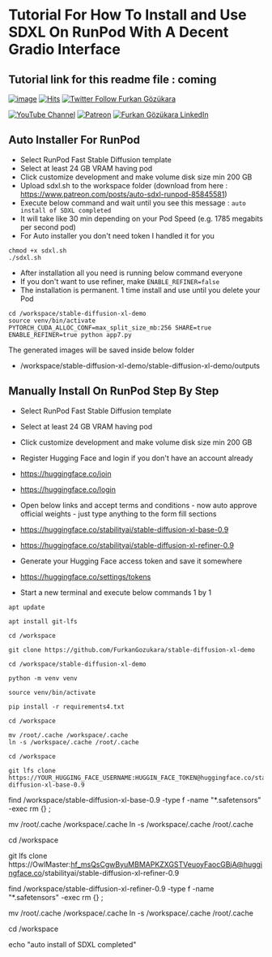 # Tutorial For How To Install and Use SDXL On RunPod With A Decent Gradio Interface

## Tutorial link for this readme file : coming

[![image](https://img.shields.io/discord/772774097734074388?label=Discord&logo=discord)](https://discord.com/servers/software-engineering-courses-secourses-772774097734074388) [![Hits](https://hits.seeyoufarm.com/api/count/incr/badge.svg?url=https%3A%2F%2Fgithub.com%2FFurkanGozukara%2FStable-Diffusion%2Fedit%2Fmain%2FTutorials%2FHow-To-Use-SDXL-On-RunPod-Tutorial-Guide.md&count_bg=%2379C83D&title_bg=%239E0F0F&icon=apachespark.svg&icon_color=%23E7E7E7&title=views&edge_flat=false)](https://hits.seeyoufarm.com) [![Twitter Follow Furkan Gözükara](https://img.shields.io/badge/Twitter-Follow%20Me-1DA1F2?style=for-the-badge&logo=twitter&logoColor=white)](https://twitter.com/GozukaraFurkan)

[![YouTube Channel](https://img.shields.io/badge/YouTube-SECourses-C50C0C?style=for-the-badge&logo=youtube)](https://www.youtube.com/SECourses) [![Patreon](https://img.shields.io/badge/Patreon-Support%20Me-F2EB0E?style=for-the-badge&logo=patreon)](https://www.patreon.com/SECourses) [![Furkan Gözükara LinkedIn](https://img.shields.io/badge/LinkedIn-Follow%20Me-0077B5?style=for-the-badge&logo=linkedin&logoColor=white)](https://www.linkedin.com/in/furkangozukara/) 


## Auto Installer For RunPod

* Select RunPod Fast Stable Diffusion template
* Select at least 24 GB VRAM having pod
* Click customize development and make volume disk size min 200 GB
* Upload sdxl.sh to the workspace folder (download from here : https://www.patreon.com/posts/auto-sdxl-runpod-85845581)
* Execute below command and wait until you see this message : ```auto install of SDXL completed```
* It will take like 30 min depending on your Pod Speed (e.g. 1785 megabits per second pod)
* For Auto installer you don't need token I handled it for you
  
```
chmod +x sdxl.sh
./sdxl.sh
```

* After installation all you need is running below command everyone
* If you don't want to use refiner, make ```ENABLE_REFINER=false```
* The installation is permanent. 1 time install and use until you delete your Pod 

```
cd /workspace/stable-diffusion-xl-demo
source venv/bin/activate
PYTORCH_CUDA_ALLOC_CONF=max_split_size_mb:256 SHARE=true ENABLE_REFINER=true python app7.py
```

The generated images will be saved inside below folder
* /workspace/stable-diffusion-xl-demo/stable-diffusion-xl-demo/outputs

## Manually Install On RunPod Step By Step

* Select RunPod Fast Stable Diffusion template
* Select at least 24 GB VRAM having pod
* Click customize development and make volume disk size min 200 GB

* Register Hugging Face and login if you don't have an account already
* https://huggingface.co/join
* https://huggingface.co/login
* Open below links and accept terms and conditions - now auto approve official weights - just type anything to the form fill sections
* https://huggingface.co/stabilityai/stable-diffusion-xl-base-0.9
* https://huggingface.co/stabilityai/stable-diffusion-xl-refiner-0.9
* Generate your Hugging Face access token and save it somewhere
* https://huggingface.co/settings/tokens

* Start a new terminal and execute below commands 1 by 1

```
apt update
```
```
apt install git-lfs
```
```
cd /workspace
```

```
git clone https://github.com/FurkanGozukara/stable-diffusion-xl-demo
```

```
cd /workspace/stable-diffusion-xl-demo
```

```
python -m venv venv
```

```
source venv/bin/activate
```

```
pip install -r requirements4.txt
```

```
cd /workspace
```

```
mv /root/.cache /workspace/.cache
ln -s /workspace/.cache /root/.cache
```

```
cd /workspace
```

```
git lfs clone https://YOUR_HUGGING_FACE_USERNAME:HUGGIN_FACE_TOKEN@huggingface.co/stabilityai/stable-diffusion-xl-base-0.9
```

find /workspace/stable-diffusion-xl-base-0.9 -type f -name "*.safetensors" -exec rm {} \;

mv /root/.cache /workspace/.cache
ln -s /workspace/.cache /root/.cache

cd /workspace

git lfs clone https://OwlMaster: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@huggingface.co/stabilityai/stable-diffusion-xl-refiner-0.9

find /workspace/stable-diffusion-xl-refiner-0.9 -type f -name "*.safetensors" -exec rm {} \;

mv /root/.cache /workspace/.cache
ln -s /workspace/.cache /root/.cache

cd /workspace

echo "auto install of SDXL completed"

